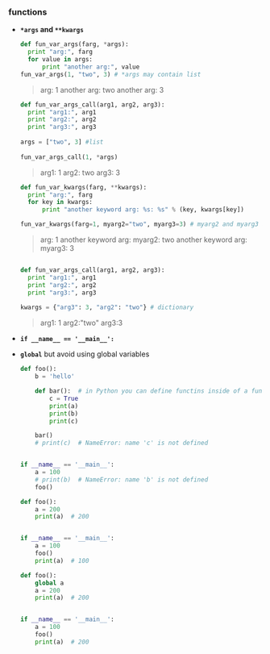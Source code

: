 ### functions

* **```*args``` and `**kwargs`**

  ```python 
  def fun_var_args(farg, *args):
    print "arg:", farg
    for value in args:
        print "another arg:", value
  fun_var_args(1, "two", 3) # *args may contain list
  ```
  > arg: 1
  another arg: two
  another arg: 3
  
  ```python
  def fun_var_args_call(arg1, arg2, arg3):
    print "arg1:", arg1
    print "arg2:", arg2
    print "arg3:", arg3
 
  args = ["two", 3] #list
 
  fun_var_args_call(1, *args)
  ```
  > arg1: 1
  arg2: two
  arg3: 3
  
  ```python
  def fun_var_kwargs(farg, **kwargs):
    print "arg:", farg
    for key in kwargs:
        print "another keyword arg: %s: %s" % (key, kwargs[key])
  
  fun_var_kwargs(farg=1, myarg2="two", myarg3=3) # myarg2 and myarg3 are keys， **kwargs can be dictionary
  ```
  > arg: 1
  another keyword arg: myarg2: two
  another keyword arg: myarg3: 3
  
  ```python
  
  def fun_var_args_call(arg1, arg2, arg3):
    print "arg1:", arg1
    print "arg2:", arg2
    print "arg3:", arg3
 
  kwargs = {"arg3": 3, "arg2": "two"} # dictionary
  ```
  > arg1: 1
  arg2:"two"
  arg3:3
  
* **```if __name__ == '__main__':```**

* **```global```** but avoid using global variables

  ```python
  def foo():
      b = 'hello'
  
      def bar():  # in Python you can define functins inside of a function 
          c = True
          print(a)
          print(b)
          print(c)
  
      bar()
      # print(c)  # NameError: name 'c' is not defined
  
  
  if __name__ == '__main__':
      a = 100
      # print(b)  # NameError: name 'b' is not defined
      foo()
  ```

  ```python
  def foo():
      a = 200
      print(a)  # 200
  
  
  if __name__ == '__main__':
      a = 100
      foo()
      print(a)  # 100
  ```

  ```python
  def foo():
      global a
      a = 200
      print(a)  # 200
  
  
  if __name__ == '__main__':
      a = 100
      foo()
      print(a)  # 200
  ```

  
